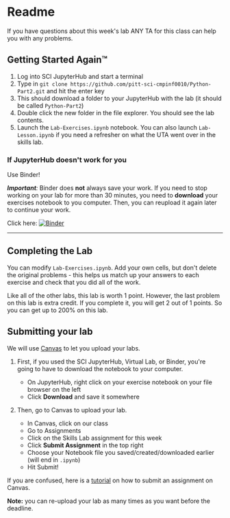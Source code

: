# Readme

If you have questions about this week's lab ANY TA for this class can help you with any problems.

## Getting Started Again™

1. Log into SCI JupyterHub and start a terminal
2. Type in `git clone https://github.com/pitt-sci-cmpinf0010/Python-Part2.git` and hit the enter key
3. This should download a folder to your JupyterHub with the lab (it should be called `Python-Part2`)
4. Double click the new folder in the file explorer. You should see the lab contents.
5. Launch the `Lab-Exercises.ipynb` notebook. You can also launch `Lab-Lesson.ipynb` if you need a refresher on what the UTA went over in the skills lab.

### If JupyterHub doesn't work for you

Use Binder!

_**Important**:_ Binder does **not** always save your work. If you need to stop working on your lab for more than 30 minutes, you need to **download** your exercises notebook to you computer. Then, you can reupload it again later to continue your work.

Click here: [![Binder](https://mybinder.org/badge_logo.svg)](https://mybinder.org/v2/gh/pitt-sci-cmpinf0010/Python-Part2/HEAD)

---

## Completing the Lab

You can modify `Lab-Exercises.ipynb`. Add your own cells, but don't delete the original problems - this helps us match up your answers to each exercise and check that you did all of the work.

Like all of the other labs, this lab is worth 1 point. However, the last problem on this lab is extra credit. If you complete it, you will get 2 out of 1 points. So you can get up to 200% on this lab.

## Submitting your lab

We will use [Canvas](canvas.pitt.edu) to let you upload your labs. 

1. First, if you used the SCI JupyterHub, Virtual Lab, or Binder, you're going to have to download the notebook to your computer.
    * On JupyterHub, right click on your exercise notebook on your file browser on the left
    * Click **Download** and save it somewhere

2. Then, go to Canvas to upload your lab.
    * In Canvas, click on our class
    * Go to Assignments
    * Click on the Skills Lab assignment for this week
    * Click **Submit Assignment** in the top right
    * Choose your Notebook file you saved/created/downloaded earlier (will end in `.ipynb`)
    * Hit Submit!

If you are confused, here is a [tutorial](https://community.canvaslms.com/t5/Student-Guide/How-do-I-upload-a-file-as-an-assignment-submission-in-Canvas/ta-p/274) on how to submit an assignment on Canvas.

**Note:** you can re-upload your lab as many times as you want before the deadline.